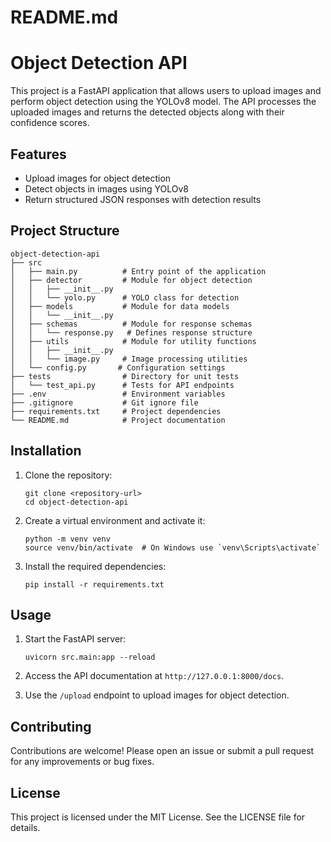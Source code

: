 # README.md

# Object Detection API

This project is a FastAPI application that allows users to upload images and perform object detection using the YOLOv8 model. The API processes the uploaded images and returns the detected objects along with their confidence scores.

## Features

- Upload images for object detection
- Detect objects in images using YOLOv8
- Return structured JSON responses with detection results

## Project Structure

```
object-detection-api
├── src
│   ├── main.py          # Entry point of the application
│   ├── detector         # Module for object detection
│   │   ├── __init__.py
│   │   └── yolo.py      # YOLO class for detection
│   ├── models           # Module for data models
│   │   └── __init__.py
│   ├── schemas          # Module for response schemas
│   │   └── response.py   # Defines response structure
│   ├── utils            # Module for utility functions
│   │   ├── __init__.py
│   │   └── image.py     # Image processing utilities
│   └── config.py       # Configuration settings
├── tests                # Directory for unit tests
│   └── test_api.py      # Tests for API endpoints
├── .env                 # Environment variables
├── .gitignore           # Git ignore file
├── requirements.txt     # Project dependencies
└── README.md            # Project documentation
```

## Installation

1. Clone the repository:
   ```
   git clone <repository-url>
   cd object-detection-api
   ```

2. Create a virtual environment and activate it:
   ```
   python -m venv venv
   source venv/bin/activate  # On Windows use `venv\Scripts\activate`
   ```

3. Install the required dependencies:
   ```
   pip install -r requirements.txt
   ```

## Usage

1. Start the FastAPI server:
   ```
   uvicorn src.main:app --reload
   ```

2. Access the API documentation at `http://127.0.0.1:8000/docs`.

3. Use the `/upload` endpoint to upload images for object detection.

## Contributing

Contributions are welcome! Please open an issue or submit a pull request for any improvements or bug fixes.

## License

This project is licensed under the MIT License. See the LICENSE file for details.